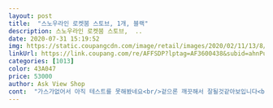```yaml
---
layout: post 
title:  "스노우라인 로켓붐 스토브, 1개, 블랙" 
description: 스노우라인 로켓붐 스토브,  ..
date: 2020-07-31 15:19:52 
img: https://static.coupangcdn.com/image/retail/images/2020/02/11/13/8/ea620239-c573-4476-a389-6b04395e4ea1.jpg 
linkUrl: https://link.coupang.com/re/AFFSDP?lptag=AF3600438&subid=ahnPublicAsk&pageKey=301536866&itemId=948820519&vendorItemId=70249173597&traceid=V0-113-5d83e71102eef53c 
categories: [1013] 
color: 43A047 
price: 53000 
author: Ask View Shop 
cont:  "가스가없어서 아직 테스트를 못해봤네요<br/>겉으론 깨끗해서 잘될것같아보입니다<br/>그리들 테이블 모드로 주말에 캠핑가서 사용 함.<br/><br/>기가 스토브보다 이녀석이 좀더 화력이 약해서 더 잘맞는 느낌이네요.<br/> 기가 스토브는 높이에 강점이거 화력도 이녀석 보다 조금더 쌔지만 오히려 그리들에는 이정도 화력이 더 적절한듯.<br/> 아 사진이 없네.<br/> 다른 분들 다 올린거랑 다를바가 없어서 굳이 안올려도 되긴한데.<br/> 아무튼 크기는 기존 호스버너보다 크지만 높이가 정말 그리들과 궁합이 맞네요.<br/> 본 제품이 나오지 않는 사진이라 올리기가 좀 뭣하지만.<br/> 짧은 다리 결합가능한 그리들 사용자분들에게 추천 드립니다.<br/><br/>달마다 하나씩 드래곤볼 모으듯 사고있습니다<br/>무게감이있다고하던데 별로 무거운거 모르겠고<br/>부르스타보다 가볍고 휴대하기 좋을것같아요<br/>사용후 후기다시남길게요<br/>새벽 배송이 당일 2347분에 도착 어마어마한 속도.<br/><br/>요번달엔 버너를 삿네요 그리들에도 쓰고 라면끓일때도 쓸라고삿는데 생각보다 작네요 사용하고 더 추가로 남길게요<br/>화력은 설명서에 걸맞게 3구니 확실히 쌔구요.<br/><br/>" 
---
```

